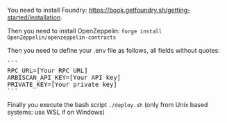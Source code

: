 You need to install Foundry: https://book.getfoundry.sh/getting-started/installation.

Then you need to install OpenZeppelin:
`forge install OpenZeppelin/openzeppelin-contracts`

Then you need to define your .env file as follows, all fields without quotes:
<pre>
```
RPC_URL=[Your RPC URL] 
ARBISCAN_API_KEY=[Your API key] 
PRIVATE_KEY=[Your private key]
```
</pre>

Finally you execute the bash script `./deploy.sh` (only from Unix based systems: use WSL if on Windows)